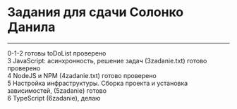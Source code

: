 # Задания для сдачи Солонко Данила
---
0-1-2 готовы  toDoList    проверено </br>
3 JavaScript: асинхронность, решение задач (3zadanie.txt)  готово проверено </br>
4 NodeJS и NPM (4zadanie.txt) готово проверено  </br>
5 Настройка инфраструктуры. Сборка проекта и установка зависимостей,  (5zadanie) готово</br>
6 TypeScript (6zadanie), делаю 

